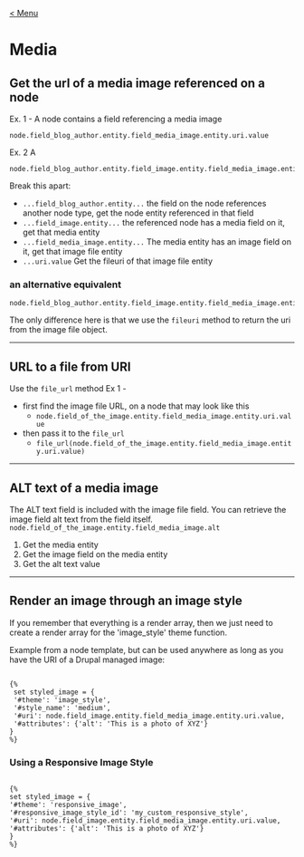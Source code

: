 [< Menu](../README.MD)


# Media

## Get the url of a media image referenced on a node
Ex. 1 - A node contains a field referencing a media image
```
node.field_blog_author.entity.field_media_image.entity.uri.value
```

Ex. 2 A
```
node.field_blog_author.entity.field_image.entity.field_media_image.entity.uri.value
```

Break this apart:
- `...field_blog_author.entity...` the field on the node references another node type, get the node entity referenced in that field
- `...field_image.entity...` the referenced node has a media field on it, get that media entity
- `...field_media_image.entity...` The media entity has an image field on it, get that image file entity
- `...uri.value` Get the fileuri of that image file entity

### an alternative equivalent

```
node.field_blog_author.entity.field_image.entity.field_media_image.entity.fileuri
```
The only difference here is that we use the `fileuri` method to return the uri from the image file object.

---

## URL to a file from URI
Use the `file_url` method
Ex 1 - 
- first find the image file URL, on a node that may look like this
	- `node.field_of_the_image.entity.field_media_image.entity.uri.value`
- then pass it to the `file_url`
	- `file_url(node.field_of_the_image.entity.field_media_image.entity.uri.value)`

---

## ALT text of a media image
The ALT text field is included with the image file field. You can retrieve the image field alt text from the field itself.
`node.field_of_the_image.entity.field_media_image.alt`
1. Get the media entity
2. Get the image field on the media entity
3. Get the alt text value

--- 

## Render an image through an image style
If you remember that everything is a render array, then we just need to create a render array for the 'image_style' theme function. 

Example from a node template, but can be used anywhere as long as you have the URI of a Drupal managed image:


```twig

{%  
 set styled_image = {  
 '#theme': 'image_style',  
 '#style_name': 'medium',  
 '#uri': node.field_image.entity.field_media_image.entity.uri.value,  
 '#attributes': {'alt': 'This is a photo of XYZ'}  
}  
%}
```



### Using a Responsive Image Style
 ```twig

{%  
 set styled_image = {  
 '#theme': 'responsive_image',  
 '#responsive_image_style_id': 'my_custom_responsive_style',
 '#uri': node.field_image.entity.field_media_image.entity.uri.value,  
 '#attributes': {'alt': 'This is a photo of XYZ'}  
}  
%}
```